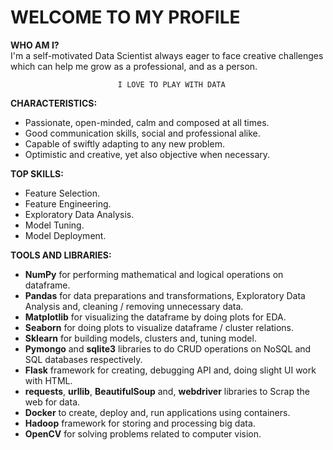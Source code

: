 # WELCOME TO MY PROFILE

**WHO AM I?**  
I'm a self-motivated Data Scientist always eager to face creative challenges which can help me grow as a professional, and as a person.

							I LOVE TO PLAY WITH DATA
**CHARACTERISTICS:**  
* Passionate, open-minded, calm and composed at all times.
* Good communication skills, social and professional alike.  
* Capable of swiftly adapting to any new problem.
* Optimistic and creative, yet also objective when necessary.

**TOP SKILLS:**  
* Feature Selection.
* Feature Engineering.  
* Exploratory Data Analysis.
* Model Tuning.  
* Model Deployment.

**TOOLS AND LIBRARIES:**  
* **NumPy** for performing mathematical and logical operations on dataframe.
* **Pandas** for data preparations and transformations, Exploratory Data Analysis and, cleaning / removing unnecessary data.
* **Matplotlib** for visualizing the dataframe by doing plots for EDA.
* **Seaborn** for doing plots to visualize dataframe / cluster relations.
* **Sklearn** for building models, clusters and, tuning model.
* **Pymongo** and **sqlite3** libraries to do CRUD operations on NoSQL and SQL databases respectively.  
* **Flask** framework for creating, debugging API and, doing slight UI work with HTML.
* **requests**, **urllib**, **BeautifulSoup** and, **webdriver** libraries to Scrap the web for data.
* **Docker** to create, deploy and, run applications using containers.  
* **Hadoop** framework for storing and processing big data.
* **OpenCV** for solving problems related to computer vision.
